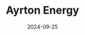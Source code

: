 ---  
layout: startup_page  
title: "Ayrton Energy"  
id: "ayrtonenergy.com"  
permalink: "/ayrtonenergyayrtonenergy.com09252024/"  
website: "https://ayrtonenergy.com/"  
funding_round: "Seed"  
funding_amount: "$6.8M"  
investors: "Clean Energy Ventures, BDC Capital, Antares Ventures, EPS Ventures, SOSV, The51, UCeed Investment Funds"  
about: "Ayrton Energy develops a non-toxic, room-temperature liquid organic hydrogen carrier (LOHC) for efficient and safe hydrogen transportation and storage. Their technology utilizes a novel hydrogenation and dehydrogenation process, enabling the use of existing infrastructure for hydrogen delivery and reducing energy consumption compared to traditional methods. This approach offers a significantly improved solution for hydrogen logistics."  
markets: "Clean Energy, Hydrogen Storage, Transportation, Manufacturing, Renewable Energy, Semiconductor"  
hq: "Calgary, Alberta, Canada"  
founded_year: "2021"  
linkedin: "https://ca.linkedin.com/company/ayrton-energy"  
twitter: ""  
instagram: ""  
facebook: ""  
crunchbase: "https://www.crunchbase.com/organization/ayrton-energy"  
pitchbook: "https://pitchbook.com/profiles/company/522749-44"  

date_display: "25-Sep-2024"  
date: "2024-09-25"

# SEO Optimization  
meta_title: "Ayrton Energy - Seed Funding ($6.8M)"  
meta_description: "Ayrton Energy, Ayrton Energy develops a non-toxic, room-temperature liquid organic hydrogen carrier (LOHC) for efficient and safe hydrogen transportation and storage..."  
meta_keywords: "Ayrton Energy, Clean Energy, Hydrogen Storage, Transportation, Manufacturing, Renewable Energy, Semiconductor, Seed funding"  
canonical_url: "https://startup.projectstartups.com/ayrtonenergyayrtonenergy.com09252024/"  
---